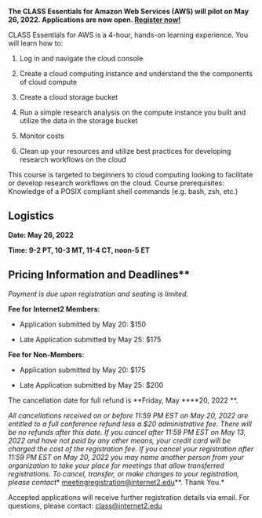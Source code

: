 **The CLASS Essentials for Amazon Web Services (AWS) will pilot on May 26, 2022. Applications are now open. [Register now!](https://service5.internet2.edu/reg/events/CAWS-52622/registrations)**

CLASS Essentials for AWS is a 4-hour, hands-on learning experience. You will learn how to:

1. Log in and navigate the cloud console

2. Create a cloud computing instance and understand the the components of cloud compute

3. Create a cloud storage bucket

4. Run a simple research analysis on the compute instance you built and utilize the data in the storage bucket

5. Monitor costs

6. Clean up your resources and utilize best practices for developing research workflows on the cloud

This course is targeted to beginners to cloud computing looking to facilitate or develop research workflows on the cloud. Course prerequisites: Knowledge of a POSIX compliant shell commands (e.g. bash, zsh, etc.)

## Logistics

**Date: May 26, 2022**

**Time: 9-2 PT, 10-3 MT, 11-4 CT, noon-5 ET**

## Pricing Information and Deadlines**

*Payment is due upon registration and seating is limited.*

**Fee for** **Internet2 Members**:

* Application submitted by May 20: $150

* Late Application submitted by May 25: $175

**Fee for** **Non-Members**:

* Application submitted by May 20: $175

* Late Application submitted by May 25: $200

The cancellation date for full refund  is **Friday, May ****20, 2022 **.

*All cancellations received on or before 11:59 PM EST on May 20, 2022 are entitled to a full conference refund less a $20 administrative fee. There will be no refunds after this date. If you cancel after 11:59 PM EST on May 13, 2022 and have not paid by any other means, your credit card will be charged the cost of the registration fee. If you cancel your registration after 11:59 PM EST on May 20, 2022 you may name another person from your organization to take your place for meetings that allow transferred registrations. To cancel, transfer, or make changes to your registration, please contact** meetingregistration@internet2.edu**. Thank You.*

Accepted applications will receive further registration details via email. For questions, please contact: class@internet2.edu
